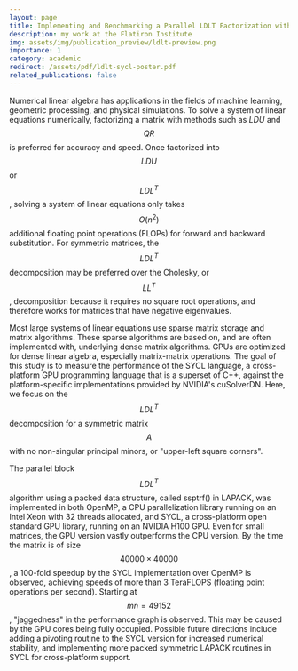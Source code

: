 ```yaml
---
layout: page
title: Implementing and Benchmarking a Parallel LDLT Factorization with SYCL
description: my work at the Flatiron Institute
img: assets/img/publication_preview/ldlt-preview.png
importance: 1
category: academic
redirect: /assets/pdf/ldlt-sycl-poster.pdf
related_publications: false
---
```


Numerical linear algebra has applications in the fields of machine learning, geometric processing, and physical simulations. To solve a system of linear equations numerically, factorizing a matrix with methods such as $LDU$ and $$QR$$ is preferred for accuracy and speed. Once factorized into $$LDU$$ or $$LDL^T$$, solving a system of linear equations only takes $$O(n^2)$$ additional floating point operations (FLOPs) for forward and backward substitution. For symmetric matrices, the $$LDL^T$$ decomposition may be preferred over the Cholesky, or $$LL^T$$, decomposition because it requires no square root operations, and therefore works for matrices that have negative eigenvalues.

Most large systems of linear equations use sparse matrix storage and matrix algorithms. These sparse algorithms are based on, and are often implemented with, underlying dense matrix algorithms. GPUs are optimized for dense linear algebra, especially matrix-matrix operations. The goal of this study is to measure the performance of the SYCL language, a cross-platform GPU programming language that is a superset of C++, against the platform-specific implementations provided by NVIDIA's cuSolverDN. Here, we focus on the $$LDL^T$$ decomposition for a symmetric matrix $$A$$ with no non-singular principal minors, or "upper-left square corners".

The parallel block $$LDL^T$$ algorithm using a packed data structure, called ssptrf() in LAPACK, was implemented in both OpenMP, a CPU parallelization library running on an Intel Xeon with 32 threads allocated, and SYCL, a cross-platform open standard GPU library, running on an NVIDIA H100 GPU. Even for small matrices, the GPU version vastly outperforms the CPU version. By the time the matrix is of size $$40000\times40000$$, a 100-fold speedup by the SYCL implementation over OpenMP is observed, achieving speeds of more than 3 TeraFLOPS (floating point operations per second). Starting at $$mn=49152$$, "jaggedness" in the performance graph is observed. This may be caused by the GPU cores being fully occupied. Possible future directions include adding a pivoting routine to the SYCL version for increased numerical stability, and implementing more packed symmetric LAPACK routines in SYCL for cross-platform support.

